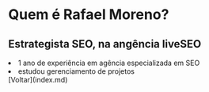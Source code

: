 <meta name="viewport" content="width=device-width">
<h1>Quem é Rafael Moreno?</h1>
<h2>Estrategista SEO, na angência liveSEO</h2>
<li>1 ano de experiência em agência especializada em SEO</li>
<li>estudou gerenciamento de projetos</li>
[Voltar](index.md)
